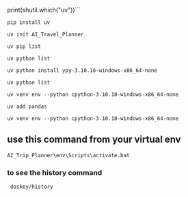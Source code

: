 print(shutil.which("uv"))```

```pip install uv```

```uv init AI_Travel_Planner```

```uv pip list```

```uv python list```

```uv python install ypy-3.10.16-windows-x86_64-none```

```uv python list```

```uv venv env --python cpython-3.10.18-windows-x86_64-none```

```uv add pandas```

```uv venv env --python cpython-3.10.18-windows-x86_64-none```

## use this command from your virtual env
```AI_Trip_Planner\env\Scripts\activate.bat```

### to see the history command
``` doskey/history```